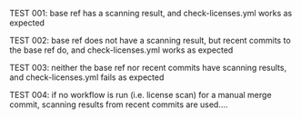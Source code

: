 TEST 001: base ref has a scanning result, and check-licenses.yml works as expected

TEST 002: base ref does not have a scanning result, but recent commits to the base ref do, and check-licenses.yml works as expected

TEST 003: neither the base ref nor recent commits have scanning results, and check-licenses.yml fails as expected

TEST 004: if no workflow is run (i.e. license scan) for a manual merge commit, scanning results from recent commits are used....